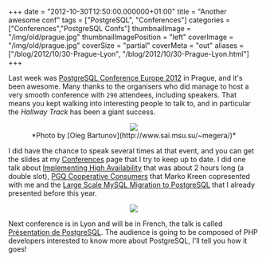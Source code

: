 +++
date = "2012-10-30T12:50:00.000000+01:00"
title = "Another awesome conf"
tags = ["PostgreSQL", "Conferences"]
categories = ["Conferences","PostgreSQL Confs"]
thumbnailImage = "/img/old/prague.jpg"
thumbnailImagePosition = "left"
coverImage = "/img/old/prague.jpg"
coverSize = "partial"
coverMeta = "out"
aliases = ["/blog/2012/10/30-Prague-Lyon",
           "/blog/2012/10/30-Prague-Lyon.html"]
+++

Last week was 
[PostgreSQL Conference Europe 2012](http://2012.pgconf.eu/) in Prague, and it's been
awesome. Many thanks to the organisers who did manage to host a very smooth
conference with 
`290` attendees, including speakers. That means you kept
walking into interesting people to talk to, and in particular the 
*Hallway
Track* has been a giant success.

<center>
<div class="figure dim-margin">
  <a href="http://www.flickr.com/photos/obartunov/8128604476/lightbox/">
    <img src="/img/old/prague.jpg">
  </a>
</div>
</center>

<center>*Photo by [Oleg Bartunov](http://www.sai.msu.su/~megera/)*</center>

I did have the chance to speak several times at that event, and you can get
the slides at my 
[Conferences](../../../conferences.html) page that I try to keep up to date. I did one
talk about 
[Implementing High Availability](http://www.postgresql.eu/events/schedule/pgconfeu2012/session/318-implementing-high-availability/) that was about 2 hours long (a
double slot), 
[PGQ Cooperative Consumers](http://www.postgresql.eu/events/schedule/pgconfeu2012/session/373-lightning-talks/) that Marko Kreen copresented with me
and the 
[Large Scale MySQL Migration to PostgreSQL](http://www.postgresql.eu/events/schedule/pgconfeu2012/session/317-large-scale-mysql-migration-to-postgresql/) that I already presented
before this year.

<center>
<div class="figure dim-margin">
  <a href="/images/confs/high-availability.pdf">
    <img src="/img/old/high-availability.png">
  </a>
</div>
</center>

Next conference is in Lyon and will be in French, the talk is called
[Présentation de PostgreSQL](http://lyon.afup.org/2012/10/17/presentation-de-postgresql-31102012-a-19h30/). The audience is going to be composed of PHP
developers interested to know more about PostgreSQL, I'll tell you how it
goes!
